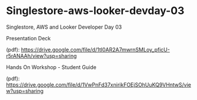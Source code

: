 # Singlestore-aws-looker-devday-03


Singlestore, AWS and Looker Developer Day 03

Presentation Deck

(pdf): https://drive.google.com/file/d/1tI0AR2A7mwrnSMLoy_pficU-r5rANAAh/view?usp=sharing

Hands On Workshop - Student Guide

(pdf): https://drive.google.com/file/d/1VwPnFd37xnirikFOEjSOhUuKQ9VHntwS/view?usp=sharing
